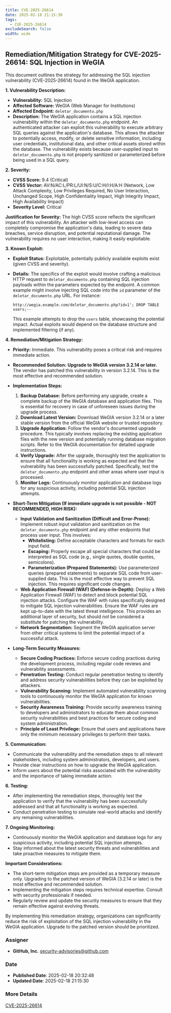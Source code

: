 ```yaml
---
title: CVE-2025-26614
date: 2025-02-18 21:15:30
tags:
  - CVE-2025-26614
excludeSearch: false
width: wide
---
```


## Remediation/Mitigation Strategy for CVE-2025-26614: SQL Injection in WeGIA

This document outlines the strategy for addressing the SQL injection vulnerability (CVE-2025-26614) found in the WeGIA application.

**1. Vulnerability Description:**

*   **Vulnerability:** SQL Injection
*   **Affected Software:** WeGIA (Web Manager for Institutions)
*   **Affected Endpoint:** `deletar_documento.php`
*   **Description:** The WeGIA application contains a SQL injection vulnerability within the `deletar_documento.php` endpoint.  An authenticated attacker can exploit this vulnerability to execute arbitrary SQL queries against the application's database.  This allows the attacker to potentially access, modify, or delete sensitive information, including user credentials, institutional data, and other critical assets stored within the database.  The vulnerability exists because user-supplied input to `deletar_documento.php` is not properly sanitized or parameterized before being used in a SQL query.

**2. Severity:**

*   **CVSS Score:** 9.4 (Critical)
*   **CVSS Vector:** AV:N/AC:L/PR:L/UI:N/S:U/C:H/I:H/A:H (Network, Low Attack Complexity, Low Privileges Required, No User Interaction, Unchanged Scope, High Confidentiality Impact, High Integrity Impact, High Availability Impact)
*   **Severity Level:** Critical

**Justification for Severity:**  The high CVSS score reflects the significant impact of this vulnerability.  An attacker with low-level access can completely compromise the application's data, leading to severe data breaches, service disruption, and potential reputational damage.  The vulnerability requires no user interaction, making it easily exploitable.

**3. Known Exploit:**

*   **Exploit Status:** Exploitable, potentially publicly available exploits exist (given CVSS and severity).
*   **Details:**  The specifics of the exploit would involve crafting a malicious HTTP request to `deletar_documento.php` containing SQL injection payloads within the parameters expected by the endpoint.  A common example might involve injecting SQL code into the `id` parameter of the `deletar_documento.php` URL.  For instance:

        http://wegia.example.com/deletar_documento.php?id=1'; DROP TABLE users;--
    
    This example attempts to drop the `users` table, showcasing the potential impact. Actual exploits would depend on the database structure and implemented filtering (if any).

**4. Remediation/Mitigation Strategy:**

*   **Priority:** Immediate.  This vulnerability poses a critical risk and requires immediate action.

*   **Recommended Solution:** **Upgrade to WeGIA version 3.2.14 or later.**  The vendor has patched this vulnerability in version 3.2.14.  This is the most effective and recommended solution.

*   **Implementation Steps:**

    1.  **Backup Database:**  Before performing any upgrade, create a complete backup of the WeGIA database and application files. This is essential for recovery in case of unforeseen issues during the upgrade process.
    2.  **Download Latest Version:** Download WeGIA version 3.2.14 or a later stable version from the official WeGIA website or trusted repository.
    3.  **Upgrade Application:** Follow the vendor's documented upgrade procedure. This typically involves replacing the existing application files with the new version and potentially running database migration scripts.  Refer to the WeGIA documentation for detailed upgrade instructions.
    4.  **Verify Upgrade:** After the upgrade, thoroughly test the application to ensure that all functionality is working as expected and that the vulnerability has been successfully patched.  Specifically, test the `deletar_documento.php` endpoint and other areas where user input is processed.
    5.  **Monitor Logs:**  Continuously monitor application and database logs for any suspicious activity, including potential SQL injection attempts.

*   **Short-Term Mitigation (If immediate upgrade is not possible - NOT RECOMMENDED, HIGH RISK):**

    *   **Input Validation and Sanitization (Difficult and Error-Prone):** Implement robust input validation and sanitization on the `deletar_documento.php` endpoint and any other endpoints that process user input.  This involves:
        *   **Whitelisting:** Define acceptable characters and formats for each input field.
        *   **Escaping:** Properly escape all special characters that could be interpreted as SQL code (e.g., single quotes, double quotes, semicolons).
        *   **Parameterization (Prepared Statements):**  Use parameterized queries (prepared statements) to separate SQL code from user-supplied data. This is the most effective way to prevent SQL injection.  This requires significant code changes.
    *   **Web Application Firewall (WAF) (Defense-in-Depth):**  Deploy a Web Application Firewall (WAF) to detect and block potential SQL injection attacks. Configure the WAF with rules specifically designed to mitigate SQL injection vulnerabilities. Ensure the WAF rules are kept up-to-date with the latest threat intelligence.  This provides an additional layer of security, but should *not* be considered a substitute for patching the vulnerability.
    *   **Network Segmentation:** Segment the WeGIA application server from other critical systems to limit the potential impact of a successful attack.

*   **Long-Term Security Measures:**

    *   **Secure Coding Practices:**  Enforce secure coding practices during the development process, including regular code reviews and vulnerability assessments.
    *   **Penetration Testing:**  Conduct regular penetration testing to identify and address security vulnerabilities before they can be exploited by attackers.
    *   **Vulnerability Scanning:**  Implement automated vulnerability scanning tools to continuously monitor the WeGIA application for known vulnerabilities.
    *   **Security Awareness Training:** Provide security awareness training to developers and administrators to educate them about common security vulnerabilities and best practices for secure coding and system administration.
    *   **Principle of Least Privilege:** Ensure that users and applications have only the minimum necessary privileges to perform their tasks.

**5. Communication:**

*   Communicate the vulnerability and the remediation steps to all relevant stakeholders, including system administrators, developers, and users.
*   Provide clear instructions on how to upgrade the WeGIA application.
*   Inform users about the potential risks associated with the vulnerability and the importance of taking immediate action.

**6. Testing:**

*   After implementing the remediation steps, thoroughly test the application to verify that the vulnerability has been successfully addressed and that all functionality is working as expected.
*   Conduct penetration testing to simulate real-world attacks and identify any remaining vulnerabilities.

**7. Ongoing Monitoring:**

*   Continuously monitor the WeGIA application and database logs for any suspicious activity, including potential SQL injection attempts.
*   Stay informed about the latest security threats and vulnerabilities and take proactive measures to mitigate them.

**Important Considerations:**

*   The short-term mitigation steps are provided as a temporary measure only. Upgrading to the patched version of WeGIA (3.2.14 or later) is the most effective and recommended solution.
*   Implementing the mitigation steps requires technical expertise. Consult with security professionals if needed.
*   Regularly review and update the security measures to ensure that they remain effective against evolving threats.

By implementing this remediation strategy, organizations can significantly reduce the risk of exploitation of the SQL injection vulnerability in the WeGIA application.  Upgrade to the patched version should be prioritized.

### Assigner
- **GitHub, Inc.** <security-advisories@github.com>

### Date
- **Published Date**: 2025-02-18 20:32:48
- **Updated Date**: 2025-02-18 21:15:30

### More Details
[CVE-2025-26614](https://www.cvedetails.com/cve/CVE-2025-26614)